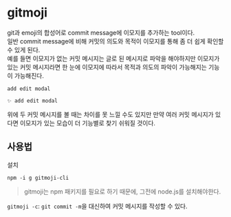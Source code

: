 # gitmoji
git과 emoji의 합성어로 commit message에 이모지를 추가하는 tool이다.  
일반 commit message에 비해 커밋의 의도와 목적이 이모지를 통해 좀 더 쉽게 확인할 수 있게 된다.  
예를 들면 이모지가 없는 커밋 메시지는 글로 된 메시지로 파악을 해야하지만 이모지가 있는 커밋 메시지라면 한 눈에 이모지에 따라서 목적과 의도의 파악이 가능해지는 기능이 가능해진다.
```
add edit modal

✨ add edit modal
```
위에 두 커밋 메시지를 볼 때는 차이를 못 느낄 수도 있지만 만약 여러 커밋 메시지가 있다면 이모지가 있는 모습이 더 기능별로 찾기 쉬워질 것이다.

## 사용법
설치
```
npm -i g gitmoji-cli
```
> gitmoji는 npm 패키지를 필요로 하기 때문에, 그전에 node.js를 설치해야한다.

`gitmoji -c`: `git commit -m`을 대신하여 커밋 메시지를 작성할 수 있다.
